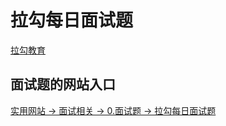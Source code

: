 # 拉勾每日面试题

[拉勾教育](https://edu.lagou.com/learn)

## 面试题的网站入口
[实用网站 -> 面试相关 -> 0.面试题 -> 拉勾每日面试题](https://baizixv.gitee.io/bookmarks/website/#_0-%E9%9D%A2%E8%AF%95%E9%A2%98)